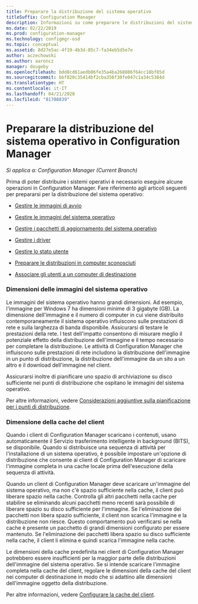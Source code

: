 ```yaml
---
title: Preparare la distribuzione del sistema operativo
titleSuffix: Configuration Manager
description: Informazioni su come preparare le distribuzioni del sistema operativo in Configuration Manager
ms.date: 02/22/2019
ms.prod: configuration-manager
ms.technology: configmgr-osd
ms.topic: conceptual
ms.assetid: 8d27e5ac-4f19-4b3d-85c7-fa34eb5d5e7e
author: aczechowski
ms.author: aaroncz
manager: dougeby
ms.openlocfilehash: bdd8cd61aedb06fe35a4ba268806f64cc18bf85d
ms.sourcegitcommit: bbf820c35414bf2cba356f30fe047c1a34c5384d
ms.translationtype: HT
ms.contentlocale: it-IT
ms.lasthandoff: 04/21/2020
ms.locfileid: "81708839"
---
```

# <a name="prepare-for-os-deployment-in-configuration-manager"></a>Preparare la distribuzione del sistema operativo in Configuration Manager

*Si applica a: Configuration Manager (Current Branch)*

Prima di poter distribuire i sistemi operativi è necessario eseguire alcune operazioni in Configuration Manager. Fare riferimento agli articoli seguenti per prepararsi per la distribuzione del sistema operativo:  

-   [Gestire le immagini di avvio](manage-boot-images.md)  

-   [Gestire le immagini del sistema operativo](manage-operating-system-images.md)  

-   [Gestire i pacchetti di aggiornamento del sistema operativo](manage-operating-system-upgrade-packages.md)  

-   [Gestire i driver](manage-drivers.md)  

-   [Gestire lo stato utente](manage-user-state.md)  

-   [Preparare le distribuzioni in computer sconosciuti](prepare-for-unknown-computer-deployments.md)  

-   [Associare gli utenti a un computer di destinazione](associate-users-with-a-destination-computer.md)  



### <a name="os-image-size"></a>Dimensioni delle immagini del sistema operativo  

Le immagini del sistema operativo hanno grandi dimensioni. Ad esempio, l'immagine per Windows 7 ha dimensioni minime di 3 gigabyte (GB). La dimensione dell'immagine e il numero di computer in cui viene distribuito contemporaneamente il sistema operativo influiscono sulle prestazioni di rete e sulla larghezza di banda disponibile. Assicurarsi di testare le prestazioni della rete. I test dell'impatto consentono di misurare meglio il potenziale effetto della distribuzione dell'immagine e il tempo necessario per completare la distribuzione. Le attività di Configuration Manager che influiscono sulle prestazioni di rete includono la distribuzione dell'immagine in un punto di distribuzione, la distribuzione dell'immagine da un sito a un altro e il download dell'immagine nel client.  

Assicurarsi inoltre di pianificare uno spazio di archiviazione su disco sufficiente nei punti di distribuzione che ospitano le immagini del sistema operativo.  

Per altre informazioni, vedere [Considerazioni aggiuntive sulla pianificazione per i punti di distribuzione](prepare-site-system-roles-for-operating-system-deployments.md#BKMK_AdditionalPlanning).


### <a name="client-cache-size"></a>Dimensione della cache del client  

Quando i client di Configuration Manager scaricano i contenuti, usano automaticamente il Servizio trasferimento intelligente in background (BITS), se disponibile. Quando si distribuisce una sequenza di attività per l'installazione di un sistema operativo, è possibile impostare un'opzione di distribuzione che consente ai client di Configuration Manager di scaricare l'immagine completa in una cache locale prima dell'esecuzione della sequenza di attività.  

Quando un client di Configuration Manager deve scaricare un'immagine del sistema operativo, ma non c'è spazio sufficiente nella cache, il client può liberare spazio nella cache. Controlla gli altri pacchetti nella cache per stabilire se eliminando alcuni pacchetti meno recenti sarà possibile di liberare spazio su disco sufficiente per l'immagine. Se l'eliminazione dei pacchetti non libera spazio sufficiente, il client non scarica l'immagine e la distribuzione non riesce. Questo comportamento può verificarsi se nella cache è presente un pacchetto di grandi dimensioni configurato per essere mantenuto. Se l'eliminazione dei pacchetti libera spazio su disco sufficiente nella cache, il client li elimina e quindi scarica l'immagine nella cache.  

Le dimensioni della cache predefinita nei client di Configuration Manager potrebbero essere insufficienti per la maggior parte delle distribuzioni dell'immagine del sistema operativo. Se si intende scaricare l'immagine completa nella cache del client, regolare le dimensioni della cache del client nei computer di destinazione in modo che si adattino alle dimensioni dell'immagine oggetto della distribuzione.  

Per altre informazioni, vedere [Configurare la cache del client](../../core/clients/manage/manage-clients.md#BKMK_ClientCache).  


